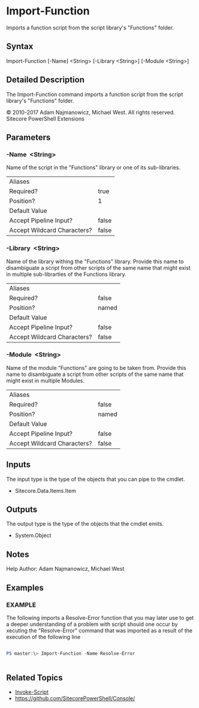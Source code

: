 # Import-Function 
 
Imports a function script from the script library's "Functions" folder. 
 
## Syntax 
 
Import-Function [-Name] &lt;String&gt; [-Library &lt;String&gt;] [-Module &lt;String&gt;] 
 
 
## Detailed Description 
 
The Import-Function command imports a function script from the script library's "Functions" folder. 
 
© 2010-2017 Adam Najmanowicz, Michael West. All rights reserved. Sitecore PowerShell Extensions 
 
## Parameters 
 
### -Name&nbsp; &lt;String&gt; 
 
Name of the script in the "Functions" library or one of its sub-libraries. 
 
<table>
    <thead></thead>
    <tbody>
        <tr>
            <td>Aliases</td>
            <td></td>
        </tr>
        <tr>
            <td>Required?</td>
            <td>true</td>
        </tr>
        <tr>
            <td>Position?</td>
            <td>1</td>
        </tr>
        <tr>
            <td>Default Value</td>
            <td></td>
        </tr>
        <tr>
            <td>Accept Pipeline Input?</td>
            <td>false</td>
        </tr>
        <tr>
            <td>Accept Wildcard Characters?</td>
            <td>false</td>
        </tr>
    </tbody>
</table> 
 
### -Library&nbsp; &lt;String&gt; 
 
Name of the library withing the "Functions" library. Provide this name to disambiguate a script from other scripts of the same name that might exist in multiple sub-librarties of the Functions library. 
 
<table>
    <thead></thead>
    <tbody>
        <tr>
            <td>Aliases</td>
            <td></td>
        </tr>
        <tr>
            <td>Required?</td>
            <td>false</td>
        </tr>
        <tr>
            <td>Position?</td>
            <td>named</td>
        </tr>
        <tr>
            <td>Default Value</td>
            <td></td>
        </tr>
        <tr>
            <td>Accept Pipeline Input?</td>
            <td>false</td>
        </tr>
        <tr>
            <td>Accept Wildcard Characters?</td>
            <td>false</td>
        </tr>
    </tbody>
</table> 
 
### -Module&nbsp; &lt;String&gt; 
 
Name of the module "Functions" are going to be taken from. Provide this name to disambiguate a script from other scripts of the same name that might exist in multiple Modules. 
 
<table>
    <thead></thead>
    <tbody>
        <tr>
            <td>Aliases</td>
            <td></td>
        </tr>
        <tr>
            <td>Required?</td>
            <td>false</td>
        </tr>
        <tr>
            <td>Position?</td>
            <td>named</td>
        </tr>
        <tr>
            <td>Default Value</td>
            <td></td>
        </tr>
        <tr>
            <td>Accept Pipeline Input?</td>
            <td>false</td>
        </tr>
        <tr>
            <td>Accept Wildcard Characters?</td>
            <td>false</td>
        </tr>
    </tbody>
</table> 
 
## Inputs 
 
The input type is the type of the objects that you can pipe to the cmdlet. 
 
* Sitecore.Data.Items.Item 
 
## Outputs 
 
The output type is the type of the objects that the cmdlet emits. 
 
* System.Object 
 
## Notes 
 
Help Author: Adam Najmanowicz, Michael West 
 
## Examples 
 
### EXAMPLE 
 
The following imports a Resolve-Error function that you may later use to get a deeper understanding of a problem with script should one occur by xecuting the "Resolve-Error" command 
that was imported as a result of the execution of the following line 
 
```powershell   
 
PS master:\> Import-Function -Name Resolve-Error 
 
``` 
 
## Related Topics 
 
* [Invoke-Script](/appendix/commands/Invoke-Script.md)* <a href='https://github.com/SitecorePowerShell/Console/' target='_blank'>https://github.com/SitecorePowerShell/Console/</a><br/>
